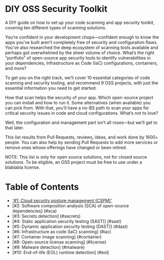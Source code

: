 # DIY OSS Security Toolkit
A DIY guide on how to set up your code scanning and app security toolkit, covering ten different types of scanning solutions.

You’re confident in your development chops—confident enough to know the apps you’ve built aren’t completely free of security and configuration flaws. You’ve also researched the deep ecosystem of scanning tools available and perhaps got overwhelmed by the sheer volume of choice. What’s the right “portfolio” of open-source app security tools to identify vulnerabilities in your dependencies, Infrastructure as Code (IaC) configurations, containers, and more?

To get you on the right track, we’ll cover 10 essential categories of code scanning and security tooling, and recommend 9 OSS projects, with just the essential information you need to get started:

How that scan helps the security of your app.
Which open-source project you can install and how to run it.
Some alternatives (when available) you can pick from.
With that, you’ll have a no-BS path to scan your apps for critical security issues in code and cloud configurations. What’s not to love?

Well, the configuration and management part isn’t all roses—but we’ll get to that later.

This list results from Pull Requests, reviews, ideas, and work done by 1600+ people. You can also help by sending Pull Requests to add more services or remove ones whose offerings have changed or been retired.

NOTE: This list is only for open source solutions, not for closed source solutions. To be eligible, an OSS project must be free to use under a blablabla license.

# Table of Contents

  * ['#1: Cloud security posture management (CSPM)'](#cspm)
  * [#2: Software composition analysis (SCA) of open-source dependencies] (#sca)
  * [#3: Secrets detection] (#secrets)
  * [#4: Static application security testing (SAST)] (#sast)
  * [#5: Dynamic application security testing (DAST)] (#dast)
  * [#6: Infrastructure as code (IaC) scanning] (#iac)
  * [#7: Container image scanning] (#container)
  * [#8: Open-source license scanning] (#license)
  * [#9: Malware detection] (#malware)
  * [#10: End-of-life (EOL) runtime detection] (#eol)

